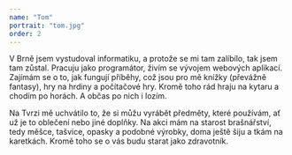```yaml
---
name: "Tom"
portrait: "tom.jpg"
order: 2
---
```

V Brně jsem vystudoval informatiku, a protože se mi tam zalíbílo, tak jsem tam zůstal. Pracuju jako programátor,
živím se vývojem webových aplikací. Zajímám se o to, jak fungují příběhy, což jsou pro mě knížky (převážně fantasy),
hry na hrdiny a počítačové hry. Kromě toho rád hraju na kytaru a chodím po horách. A občas po nich i lozím.

Na Tvrzi mě uchvátilo to, že si můžu vyrábět předměty, které používám, ať už je to oblečení nebo jiné doplňky.
Na akci mám na starost brašnářství, tedy měšce, tašvice, opasky a podobné výrobky, doma ještě šiju a tkám na karetkách.
Kromě toho se o vás budu starat jako zdravotník.

